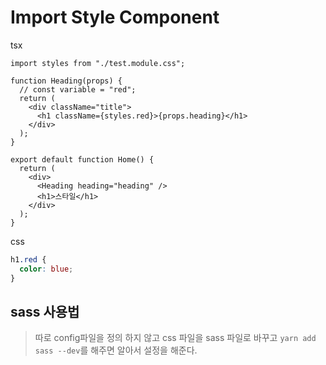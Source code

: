 # Import Style Component

tsx

```tsx
import styles from "./test.module.css";

function Heading(props) {
  // const variable = "red";
  return (
    <div className="title">
      <h1 className={styles.red}>{props.heading}</h1>
    </div>
  );
}

export default function Home() {
  return (
    <div>
      <Heading heading="heading" />
      <h1>스타일</h1>
    </div>
  );
}
```

css

```css
h1.red {
  color: blue;
}
```

## sass 사용법

> 따로 config파일을 정의 하지 않고 css 파일을 sass 파일로 바꾸고 `yarn add sass --dev`를 해주면 알아서 설정을 해준다.
